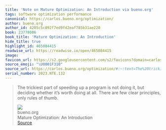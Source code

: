 ```yaml
---
title: 'Note on Mature Optimization: An Introduction via bueno.org'
tags: software optimization performance
canonical: https://carlos.bueno.org/optimization/
author: bueno.org
author_id: 4205c5c092f7ed9fd2eaf785b31ae220
book: 23778086
book_title: 'Mature Optimization: An Introduction'
hide_title: true
highlight_id: 465084415
readwise_url: https://readwise.io/open/465084415
image:
favicon_url: https://s2.googleusercontent.com/s2/favicons?domain=carlos.bueno.org
source_emoji: "\U0001F310"
source_url: https://carlos.bueno.org/optimization/#:~:text=The%20trickiest%20part,rules%20of%20thumb.
serial_number: 2023.NTE.132
---
```

> The trickiest part of speeding up a program is not doing it, but deciding whether it’s worth doing at all. There are few clear principles, only rules of thumb.
> <div class="quoteback-footer"><div class="quoteback-avatar"><img class="mini-favicon" src="https://s2.googleusercontent.com/s2/favicons?domain=carlos.bueno.org"></div><div class="quoteback-metadata"><div class="metadata-inner"><span style="display:none">FROM:</span><div aria-label="bueno.org" class="quoteback-author"> bueno.org</div><div aria-label="Mature Optimization: An Introduction" class="quoteback-title"> Mature Optimization: An Introduction</div></div></div><div class="quoteback-backlink"><a target="_blank" aria-label="go to the full text of this quotation" rel="noopener" href="https://carlos.bueno.org/optimization/#:~:text=The%20trickiest%20part,rules%20of%20thumb." class="quoteback-arrow"> Source</a></div></div>